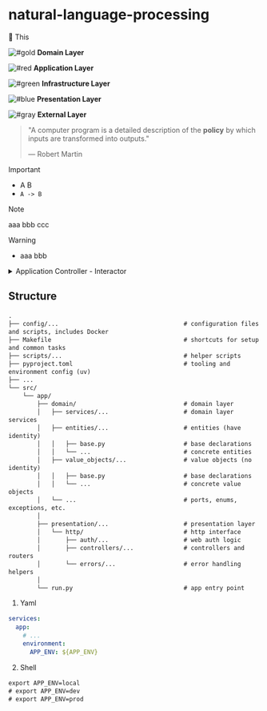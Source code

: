 # natural-language-processing

📘 This 



![#gold](https://placehold.co/15x15/gold/gold.svg) **Domain Layer**

![#red](https://placehold.co/15x15/red/red.svg) **Application Layer**

![#green](https://placehold.co/15x15/green/green.svg) **Infrastructure Layer**

![#blue](https://placehold.co/15x15/blue/blue.svg) **Presentation Layer**

![#gray](https://placehold.co/15x15/gray/gray.svg) **External Layer**

> "A computer program is a detailed description of the **policy** by which inputs are transformed into outputs."
>
> — Robert Martin

> [!IMPORTANT]
> - A
> B
> - `A -> B` 


> [!NOTE]
> aaa
> bbb
> ccc

> [!WARNING]
> - aaa
> bbb



<details>
  <summary> Application Controller - Interactor</summary>

  <p align="center">
  <img src="docs/pic1.png" alt="picture description" />
  <br><em>Figure 7: Application Controller - Interactor</em>
  </p>

- bla bla bla....

</details>

## Structure

```
.
├── config/...                                   # configuration files and scripts, includes Docker
├── Makefile                                     # shortcuts for setup and common tasks
├── scripts/...                                  # helper scripts
├── pyproject.toml                               # tooling and environment config (uv)
├── ...
└── src/
    └── app/
        ├── domain/                              # domain layer
        │   ├── services/...                     # domain layer services
        │   ├── entities/...                     # entities (have identity)
        │   │   ├── base.py                      # base declarations
        │   │   └── ...                          # concrete entities
        │   ├── value_objects/...                # value objects (no identity)
        │   │   ├── base.py                      # base declarations
        │   │   └── ...                          # concrete value objects
        │   └── ...                              # ports, enums, exceptions, etc.
        │
        ├── presentation/...                     # presentation layer
        │   └── http/                            # http interface
        │       ├── auth/...                     # web auth logic
        │       ├── controllers/...              # controllers and routers
        │       └── errors/...                   # error handling helpers
        │  
        └── run.py                               # app entry point
```


1. Yaml

```yaml
services:
  app:
    # ...
    environment:
      APP_ENV: ${APP_ENV}
```

2. Shell

```shell
export APP_ENV=local
# export APP_ENV=dev
# export APP_ENV=prod
```

  

[^1]: Session and token share the same expiry time, avoiding database reads if the token is expired.
This scheme of using JWT **is not** related to OAuth 2.0 and is a custom micro-optimization.
